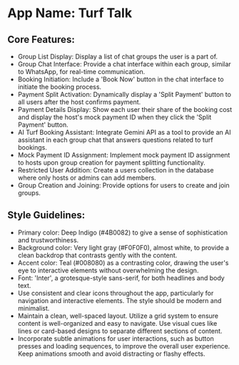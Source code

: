 # **App Name**: Turf Talk

## Core Features:

- Group List Display: Display a list of chat groups the user is a part of.
- Group Chat Interface: Provide a chat interface within each group, similar to WhatsApp, for real-time communication.
- Booking Initiation: Include a 'Book Now' button in the chat interface to initiate the booking process.
- Payment Split Activation: Dynamically display a 'Split Payment' button to all users after the host confirms payment.
- Payment Details Display: Show each user their share of the booking cost and display the host's mock payment ID when they click the 'Split Payment' button.
- AI Turf Booking Assistant: Integrate Gemini API as a tool to provide an AI assistant in each group chat that answers questions related to turf bookings.
- Mock Payment ID Assignment: Implement mock payment ID assignment to hosts upon group creation for payment splitting functionality.
- Restricted User Addition: Create a users collection in the database where only hosts or admins can add members.
- Group Creation and Joining: Provide options for users to create and join groups.

## Style Guidelines:

- Primary color: Deep Indigo (#4B0082) to give a sense of sophistication and trustworthiness.
- Background color: Very light gray (#F0F0F0), almost white, to provide a clean backdrop that contrasts gently with the content.
- Accent color: Teal (#008080) as a contrasting color, drawing the user's eye to interactive elements without overwhelming the design.
- Font: 'Inter', a grotesque-style sans-serif, for both headlines and body text.
- Use consistent and clear icons throughout the app, particularly for navigation and interactive elements. The style should be modern and minimalist.
- Maintain a clean, well-spaced layout. Utilize a grid system to ensure content is well-organized and easy to navigate. Use visual cues like lines or card-based designs to separate different sections of content.
- Incorporate subtle animations for user interactions, such as button presses and loading sequences, to improve the overall user experience. Keep animations smooth and avoid distracting or flashy effects.